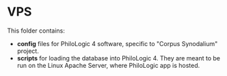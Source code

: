 # VPS

This folder contains:

- **config** files for PhiloLogic 4 software, specific to "Corpus Synodalium" project.
- **scripts** for loading the database into PhiloLogic 4. They are meant to be run on the Linux Apache Server, where PhiloLogic app is hosted.
